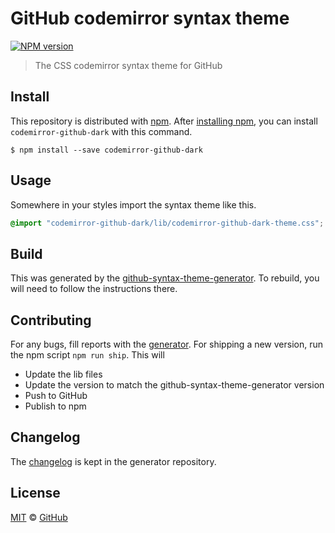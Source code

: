 # GitHub codemirror syntax theme

[![NPM version](http://img.shields.io/npm/v/codemirror-github-dark.svg)](https://www.npmjs.org/package/codemirror-github-dark)

> The CSS codemirror syntax theme for GitHub

## Install

This repository is distributed with [npm][npm]. After [installing npm][install-npm], you can install `codemirror-github-dark` with this command.

```
$ npm install --save codemirror-github-dark
```

## Usage

Somewhere in your styles import the syntax theme like this.

```css
@import "codemirror-github-dark/lib/codemirror-github-dark-theme.css";
```

## Build

This was generated by the [github-syntax-theme-generator](https://github.com/primer/github-syntax-theme-generator). To rebuild, you will need to follow the instructions there.

## Contributing

For any bugs, fill reports with the [generator](https://github.com/primer/github-syntax-theme-generator/issues). For shipping a new version, run the npm script `npm run ship`. This will

- Update the lib files
- Update the version to match the github-syntax-theme-generator version
- Push to GitHub
- Publish to npm

## Changelog

The [changelog](https://github.com/primer/github-syntax-theme-generator/blob/master/CHANGELOG.md) is kept in the generator repository.

## License

[MIT](./LICENSE) &copy; [GitHub](https://github.com/)

[docs]: http://primercss.io/
[npm]: https://www.npmjs.com/
[install-npm]: https://docs.npmjs.com/getting-started/installing-node
[sass]: http://sass-lang.com/
